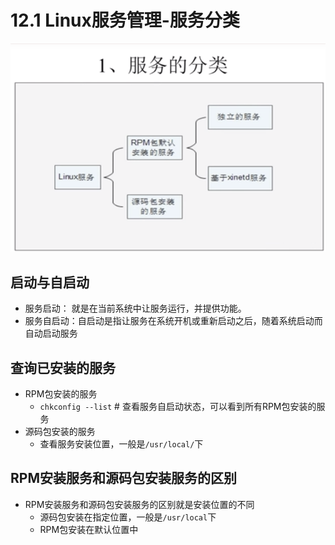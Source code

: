 # 12.1 Linux服务管理-服务分类

![服务分类](../images/12.1/fwfl.png "服务分类")

## 启动与自启动
- 服务启动： 就是在当前系统中让服务运行，并提供功能。
- 服务自启动：自启动是指让服务在系统开机或重新启动之后，随着系统启动而自动启动服务

## 查询已安装的服务
- RPM包安装的服务
    - `chkconfig --list` # 查看服务自启动状态，可以看到所有RPM包安装的服务
- 源码包安装的服务
    - 查看服务安装位置，一般是`/usr/local/`下

## RPM安装服务和源码包安装服务的区别
- RPM安装服务和源码包安装服务的区别就是安装位置的不同
    - 源码包安装在指定位置，一般是`/usr/local`下
    - RPM包安装在默认位置中
